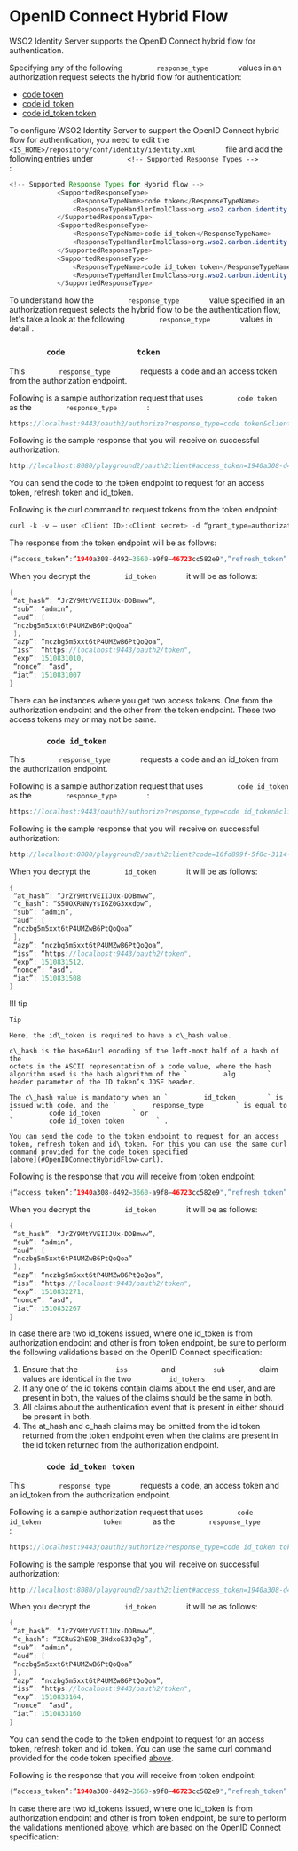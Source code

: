 # OpenID Connect Hybrid Flow

WSO2 Identity Server supports the OpenID Connect hybrid flow for
authentication.

Specifying any of the following `         response_type        ` values
in an authorization request selects the hybrid flow for authentication:

-   [code token](#OpenIDConnectHybridFlow-codetoken)
-   [code id\_token](#OpenIDConnectHybridFlow-codeid_token)
-   [code id\_token token](#OpenIDConnectHybridFlow-codeid_tokentoken)

To configure WSO2 Identity Server to support the OpenID Connect hybrid
flow for authentication, you need to edit the
`         <IS_HOME>/repository/conf/identity/identity.xml        ` file
and add the following entries under
`         <!-- Supported Response Types -->        ` :

``` java
<!-- Supported Response Types for Hybrid flow -->
            <SupportedResponseType>
                <ResponseTypeName>code token</ResponseTypeName>
                <ResponseTypeHandlerImplClass>org.wso2.carbon.identity.oauth2.authz.handlers.HybridResponseTypeHandler</ResponseTypeHandlerImplClass>
            </SupportedResponseType>
            <SupportedResponseType>
                <ResponseTypeName>code id_token</ResponseTypeName>
                <ResponseTypeHandlerImplClass>org.wso2.carbon.identity.oauth2.authz.handlers.HybridResponseTypeHandler</ResponseTypeHandlerImplClass>
            </SupportedResponseType>
            <SupportedResponseType>
                <ResponseTypeName>code id_token token</ResponseTypeName>
                <ResponseTypeHandlerImplClass>org.wso2.carbon.identity.oauth2.authz.handlers.HybridResponseTypeHandler</ResponseTypeHandlerImplClass>
            </SupportedResponseType>
```

To understand how the `         response_type        ` value specified
in an authorization request selects the hybrid flow to be the
authentication flow, let's take a look at the following
`         response_type        ` values in detail .

### `         code        ` `         token        `

This `         response_type        ` requests a code and an access
token from the authorization endpoint.  
  
Following is a sample authorization request that uses
`         code token        ` as the `         response_type        ` :

``` java
https://localhost:9443/oauth2/authorize?response_type=code token&client_id=<Client ID>&nonce=asd&redirect_uri=http://localhost:8080/playground2/oauth2client&scope=openid
```

Following is the sample response that you will receive on successful
authorization:

``` java
http://localhost:8080/playground2/oauth2client#access_token=1940a308-d492-3660-a9f8-46723cc582e9&code=99b34587-5483-374d-8b25-50485498e761&token_type=Bearer&expires_in=299999&session_state=baae9a71cdabe38b4643b9d59bd9f65ffaf5a9b8c453f4256c085e5a1c57e624.-EA3ZqPzLvsk25CKmt56YA
```

You can send the code to the token endpoint to request for an access
token, refresh token and id\_token.

Following is the curl command to request tokens from the token endpoint:

``` java
curl -k -v — user <Client ID>:<Client secret> -d “grant_type=authorization_code&code=99b34587–5483–374d-8b25–50485498e761&redirect_uri=http://localhost:8080/playground2/oauth2client" https://localhost:9443/oauth2/token
```

The response from the token endpoint will be as follows:

``` java
{“access_token”:”1940a308-d492–3660-a9f8–46723cc582e9",”refresh_token”:”6b96cc3a-00da-3d7d-acd1–5aaf76dcd9d4",”scope”:”openid”,”id_token”:”eyJ4NXQiOiJOVEF4Wm1NeE5ETXlaRGczTVRVMVpHTTBNekV6T0RKaFpXSTRORE5sWkRVMU9HRmtOakZpTVEiLCJraWQiOiJOVEF4Wm1NeE5ETXlaRGczTVRVMVpHTTBNekV6T0RKaFpXSTRORE5sWkRVMU9HRmtOakZpTVEiLCJhbGciOiJSUzI1NiJ9.eyJhdF9oYXNoIjoiSnJaWTlNdFlWRUlJSlV4LUREQm13dyIsInN1YiI6ImFkbWluIiwiYXVkIjpbIm5jemJnNW01eHh0NnRQNFVNWndCNlB0UW9Rb2EiXSwiYXpwIjoibmN6Ymc1bTV4eHQ2dFA0VU1ad0I2UHRRb1FvYSIsImlzcyI6Imh0dHBzOlwvXC9sb2NhbGhvc3Q6OTQ0M1wvb2F1dGgyXC90b2tlbiIsImV4cCI6MTUxMDgzMTAxMCwibm9uY2UiOiJhc2QiLCJpYXQiOjE1MTA4MzEwMDd9.XKV0ioEvflR4MHGthO3cwXwC88msNgqR4l1O83mfhxOMtO1PG3ABWB5E4aFXFpR9t-8zJs09slhLsDTDhmC33KE8Die61UK9_Vb5aNA4XCkawyJt8dCX6clc6UUbTEO5N1ubXA18QFgwAEWpvoTz1hKx8XLnvOSehbdEKsoPunoHDmXpYJe_9hBg5V3kN-VHxdKdGOtl9u-Aml42s5p45cZY0mlFVcKjatBAf7hqWNPlUebyujDWG1Iyk_-AXNQ2wYi0F77uG7_HstP_tp0sOctu0TYCK8bwBTXEJYMPt1CqOqcae05m8N8hb0zs6Yxvyx_udCJPG-8n2zRB-T-kcg”,”token_type”:”Bearer”,”expires_in”:299494}
```

When you decrypt the `         id_token        ` it will be as follows:

``` java
{
 “at_hash”: “JrZY9MtYVEIIJUx-DDBmww”,
 “sub”: “admin”,
 “aud”: [
 “nczbg5m5xxt6tP4UMZwB6PtQoQoa”
 ],
 “azp”: “nczbg5m5xxt6tP4UMZwB6PtQoQoa”,
 “iss”: “https://localhost:9443/oauth2/token",
 “exp”: 1510831010,
 “nonce”: “asd”,
 “iat”: 1510831007
}
```

There can be instances where you get two access tokens. One from the
authorization endpoint and the other from the token endpoint. These two
access tokens may or may not be same.

### `         code id_token        `

This `         response_type        ` requests a code and an id\_token
from the authorization endpoint.

Following is a sample authorization request that uses
`         code id_token        ` as the `         response_type        `
:

``` java
https://localhost:9443/oauth2/authorize?response_type=code id_token&client_id=<Client ID>&nonce=asd&redirect_uri=http://localhost:8080/playground2/oauth2client&scope=openid
```

Following is the sample response that you will receive on successful
authorization:

``` java
http://localhost:8080/playground2/oauth2client?code=16fd899f-5f0c-3114-875e-2547b629cd05&id_token=eyJ4NXQiOiJOVEF4Wm1NeE5ETXlaRGczTVRVMVpHTTBNekV6T0RKaFpXSTRORE5sWkRVMU9HRmtOakZpTVEiLCJraWQiOiJOVEF4Wm1NeE5ETXlaRGczTVRVMVpHTTBNekV6T0RKaFpXSTRORE5sWkRVMU9HRmtOakZpTVEiLCJhbGciOiJSUzI1NiJ9.eyJhdF9oYXNoIjoiSnJaWTlNdFlWRUlJSlV4LUREQm13dyIsImNfaGFzaCI6IlM1VU9YUk5OeVlzSTZaMEczeHhkcHciLCJzdWIiOiJhZG1pbiIsImF1ZCI6WyJuY3piZzVtNXh4dDZ0UDRVTVp3QjZQdFFvUW9hIl0sImF6cCI6Im5jemJnNW01eHh0NnRQNFVNWndCNlB0UW9Rb2EiLCJpc3MiOiJodHRwczpcL1wvbG9jYWxob3N0Ojk0NDNcL29hdXRoMlwvdG9rZW4iLCJleHAiOjE1MTA4MzE1MTIsIm5vbmNlIjoiYXNkIiwiaWF0IjoxNTEwODMxNTA4fQ.BsiXZwP_EFnNH-5r01z4P18OZbVY1WHOD1GSTrDa4-TxcSEuMOlvIQA54Poy0hUS8RCP46XB-WhUaOHQpvsHBj6CUCkNWAqJj5F-TetXUhONhnI0Hp7K3zofa_E5-ucFmUoKVwk-wFAMakKziIsX9P8v9-mi2kPlQPDyS3i7tkRlABS5emgbOSHxNsoKjdaglLT78zdARMFfF0i0oaDyRv9nfZIgSZJE1Qec99DA7engA43NJQCB1vMjF9Qruefyyjtq2abaLLRG6Yh6NeWDyIXkjjbHEcKxzBsKU6VqL84DqHHYFUwZ1nL2aLon1kHXUHgGfuhuBJ5qIwEtbZrQLw#session_state=d96bad64e37e82196898a824082aafbdd945c922e7d40cb4e0013d9fad6d68c8.o0_m4GJ1YJvNUUqg8k3LrQ
```

When you decrypt the `         id_token        ` it will be as follows:

``` java
{
 “at_hash”: “JrZY9MtYVEIIJUx-DDBmww”,
 “c_hash”: “S5UOXRNNyYsI6Z0G3xxdpw”,
 “sub”: “admin”,
 “aud”: [
 “nczbg5m5xxt6tP4UMZwB6PtQoQoa”
 ],
 “azp”: “nczbg5m5xxt6tP4UMZwB6PtQoQoa”,
 “iss”: “https://localhost:9443/oauth2/token",
 “exp”: 1510831512,
 “nonce”: “asd”,
 “iat”: 1510831508
}
```

!!! tip
    
    Tip
    
    Here, the id\_token is required to have a c\_hash value.
    
    c\_hash is the base64url encoding of the left-most half of a hash of the
    octets in the ASCII representation of a code value, where the hash
    algorithm used is the hash algorithm of the `         alg        `
    header parameter of the ID token’s JOSE header.
    
    The c\_hash value is mandatory when an `         id_token        ` is
    issued with code, and the `         response_type        ` is equal to
    `         code id_token        ` or
    `         code id_token token        ` .
    
    You can send the code to the token endpoint to request for an access
    token, refresh token and id\_token. For this you can use the same curl
    command provided for the code token specified
    [above](#OpenIDConnectHybridFlow-curl).
    

Following is the response that you will receive from token endpoint:

``` java
{“access_token”:”1940a308-d492–3660-a9f8–46723cc582e9",”refresh_token”:”6b96cc3a-00da-3d7d-acd1–5aaf76dcd9d4",”scope”:”openid”,”id_token”:”eyJ4NXQiOiJOVEF4Wm1NeE5ETXlaRGczTVRVMVpHTTBNekV6T0RKaFpXSTRORE5sWkRVMU9HRmtOakZpTVEiLCJraWQiOiJOVEF4Wm1NeE5ETXlaRGczTVRVMVpHTTBNekV6T0RKaFpXSTRORE5sWkRVMU9HRmtOakZpTVEiLCJhbGciOiJSUzI1NiJ9.eyJhdF9oYXNoIjoiSnJaWTlNdFlWRUlJSlV4LUREQm13dyIsInN1YiI6ImFkbWluIiwiYXVkIjpbIm5jemJnNW01eHh0NnRQNFVNWndCNlB0UW9Rb2EiXSwiYXpwIjoibmN6Ymc1bTV4eHQ2dFA0VU1ad0I2UHRRb1FvYSIsImlzcyI6Imh0dHBzOlwvXC9sb2NhbGhvc3Q6OTQ0M1wvb2F1dGgyXC90b2tlbiIsImV4cCI6MTUxMDgzMjI3MSwibm9uY2UiOiJhc2QiLCJpYXQiOjE1MTA4MzIyNjd9.jAGLp8FFdIyFi4ZmvRPX9hVu8NbLVL2iM1895UNrS7wqgl2PCi7zHnvBoOYkbsxxMYGoVepFNzz7hHbk-kuzq_kBoBsZK2Ucbv0hUkwiEkigLy6hpGm-mqXjai3cjlJevWOVcZbMhkEyRlsZtdUG0RCzteT7emAuZLFm5zfMpq1h5JsVRGjK_6fQbHhB2Svkl_kV_ctAD8_kymASGEjRGnwGW5np4uBI0NPYMDTvrl8N9i6yfUVD9-y7rL9Gtrq9hK28Swj5Szvv_c1IX8wYBP-p8gu2cBpGIulIq-OkbfCUh-rrbh96relOaKwKwk0g7nST6o6wZTAwaicNQBYHYw”,”token_type”:”Bearer”,”expires_in”:298234}
```

When you decrypt the `         id_token        ` it will be as follows:

``` java
{
 “at_hash”: “JrZY9MtYVEIIJUx-DDBmww”,
 “sub”: “admin”,
 “aud”: [
 “nczbg5m5xxt6tP4UMZwB6PtQoQoa”
 ],
 “azp”: “nczbg5m5xxt6tP4UMZwB6PtQoQoa”,
 “iss”: “https://localhost:9443/oauth2/token",
 “exp”: 1510832271,
 “nonce”: “asd”,
 “iat”: 1510832267
}
```

In case there are two id\_tokens issued, where one id\_token is from
authorization endpoint and other is from token endpoint, be sure to
perform the following validations based on the OpenID Connect
specification:

1.  Ensure that the `          iss         ` and
    `          sub         ` claim values are identical in the two
    `          id_tokens         ` .
2.  If any one of the id tokens contain claims about the end user, and
    are present in both, the values of the claims should be the same in
    both.
3.  All claims about the authentication event that is present in either
    should be present in both.
4.  The at\_hash and c\_hash claims may be omitted from the id token
    returned from the token endpoint even when the claims are present in
    the id token returned from the authorization endpoint.

### `         code id_token token        `

This `         response_type        ` requests a code, an access token
and an id\_token from the authorization endpoint.

Following is a sample authorization request that uses
`         code        ` `         id_token        `
`         token        ` as the `         response_type        ` :

``` java
https://localhost:9443/oauth2/authorize?response_type=code id_token token&client_id=<Client ID>&nonce=asd&redirect_uri=http://localhost:8080/playground2/oauth2client&scope=openid
```

Following is the sample response that you will receive on successful
authorization:

``` java
http://localhost:8080/playground2/oauth2client#access_token=1940a308-d492-3660-a9f8-46723cc582e9&code=55aa698d-ac3b-30ec-b4ca-f5e803590a4b&id_token=eyJ4NXQiOiJOVEF4Wm1NeE5ETXlaRGczTVRVMVpHTTBNekV6T0RKaFpXSTRORE5sWkRVMU9HRmtOakZpTVEiLCJraWQiOiJOVEF4Wm1NeE5ETXlaRGczTVRVMVpHTTBNekV6T0RKaFpXSTRORE5sWkRVMU9HRmtOakZpTVEiLCJhbGciOiJSUzI1NiJ9.eyJhdF9oYXNoIjoiSnJaWTlNdFlWRUlJSlV4LUREQm13dyIsImNfaGFzaCI6IlhDUnVTMmhFT0JfM0hkeG9FM0pxT2ciLCJzdWIiOiJhZG1pbiIsImF1ZCI6WyJuY3piZzVtNXh4dDZ0UDRVTVp3QjZQdFFvUW9hIl0sImF6cCI6Im5jemJnNW01eHh0NnRQNFVNWndCNlB0UW9Rb2EiLCJpc3MiOiJodHRwczpcL1wvbG9jYWxob3N0Ojk0NDNcL29hdXRoMlwvdG9rZW4iLCJleHAiOjE1MTA4MzMxNjQsIm5vbmNlIjoiYXNkIiwiaWF0IjoxNTEwODMzMTYwfQ.WgpDf07dDVqrJRBbe_EqLYAfuRQQ1GkBJzgxaIczLTU_e-HasS6e24l75P0Csv0i2gUXk_H9d8zyJ6zalp2geBUmJ1wXLJtELrp-wvVaHVj-_aLHXM_8bsjL-BTj_f-OUEpGiDsPh19GxcMWw6hOubM0JKMh6ZWbF_A7-7RWwlh3vvRSjHhzhWypfjfP1NGTByjICJWF31AbGgfBy7OUUDhOIURYZM0m5u0fmvvD4O8qah1zjTxUL6mLaalOZ7QNppPU7SmPgeSQnfNsxy5KCA_N1vYyNLxzs3NitcCZAOQ88XU2AF-W4Sykay0tp1qiI35mqHg2cYinNPEdrnCYyQ&token_type=Bearer&expires_in=297341&session_state=872ac70304690624d4b3e2c705b5f452043be5f758ddd2487aa193730d9ef809.IwoAA6ua4m5CRth0erWuxA
```

When you decrypt the `         id_token        ` it will be as follows:

``` java
{
 “at_hash”: “JrZY9MtYVEIIJUx-DDBmww”,
 “c_hash”: “XCRuS2hEOB_3HdxoE3JqOg”,
 “sub”: “admin”,
 “aud”: [
 “nczbg5m5xxt6tP4UMZwB6PtQoQoa”
 ],
 “azp”: “nczbg5m5xxt6tP4UMZwB6PtQoQoa”,
 “iss”: “https://localhost:9443/oauth2/token",
 “exp”: 1510833164,
 “nonce”: “asd”,
 “iat”: 1510833160
}
```

You can send the code to the token endpoint to request for an access
token, refresh token and id\_token. You can use the same curl command
provided for the code token specified
[above](#OpenIDConnectHybridFlow-curl).

Following is the response that you will receive from token endpoint:

``` java
{“access_token”:”1940a308-d492–3660-a9f8–46723cc582e9",”refresh_token”:”6b96cc3a-00da-3d7d-acd1–5aaf76dcd9d4",”scope”:”openid”,”id_token”:”eyJ4NXQiOiJOVEF4Wm1NeE5ETXlaRGczTVRVMVpHTTBNekV6T0RKaFpXSTRORE5sWkRVMU9HRmtOakZpTVEiLCJraWQiOiJOVEF4Wm1NeE5ETXlaRGczTVRVMVpHTTBNekV6T0RKaFpXSTRORE5sWkRVMU9HRmtOakZpTVEiLCJhbGciOiJSUzI1NiJ9.eyJhdF9oYXNoIjoiSnJaWTlNdFlWRUlJSlV4LUREQm13dyIsInN1YiI6ImFkbWluIiwiYXVkIjpbIm5jemJnNW01eHh0NnRQNFVNWndCNlB0UW9Rb2EiXSwiYXpwIjoibmN6Ymc1bTV4eHQ2dFA0VU1ad0I2UHRRb1FvYSIsImlzcyI6Imh0dHBzOlwvXC9sb2NhbGhvc3Q6OTQ0M1wvb2F1dGgyXC90b2tlbiIsImV4cCI6MTUxMDgzMzMwNywibm9uY2UiOiJhc2QiLCJpYXQiOjE1MTA4MzMzMDN9.k69ufNIJHJHb6foeRSMVoJsgAWz0q65_8R6Lhz-tIW-tdLDI7eNg3kSL5-S2T3uFn7XFvn113wEWvCS8X3JBCIPMAFCmGBCR_L5pCh_OO6_xQeZyfa0fx_R27kZ9EIW5u0WSSjlpzzvr_50YldCfXMhZASjZlA5sCZ9BReyhkEUW_kSCWUDJEPaFQqgKVNfnRmr1q4N2lJwXPHjjE-4BcTMxKY87mqFzq_HVdXc1SRVIG0iuWkiYaD34pK8ZI12GFGSmOpDzhYb06uxrR8GC4jpq_WHMvMKrPrLaoVkEFaqomgxLIOJaNZJzqpe3wlaWM952eTndpSW0HSR5kgZgmw”,”token_type”:”Bearer”,”expires_in”:297198}
```

In case there are two id\_tokens issued, where one id\_token is from
authorization endpoint and other is from token endpoint, be sure to
perform the validations mentioned
[above](#OpenIDConnectHybridFlow-validations), which are based on the
OpenID Connect specification:
